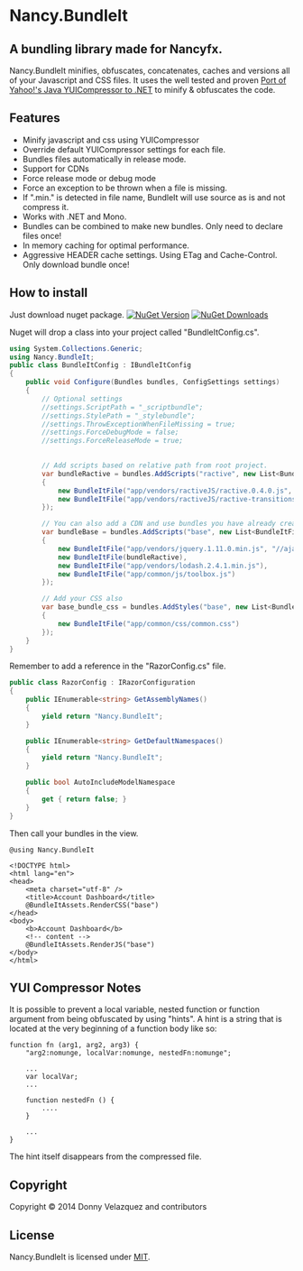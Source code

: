 # Nancy.BundleIt
## A bundling library made for Nancyfx.

Nancy.BundleIt minifies, obfuscates, concatenates, caches and versions all of your Javascript and CSS files.
It uses the well tested and proven [Port of Yahoo!'s Java YUICompressor to .NET](https://github.com/PureKrome/YUICompressor.NET) to minify & obfuscates the code.

## Features

 * Minify javascript and css using YUICompressor
 * Override default YUICompressor settings for each file.
 * Bundles files automatically in release mode.
 * Support for CDNs
 * Force release mode or debug mode
 * Force an exception to be thrown when a file is missing.
 * If ".min." is detected in file name, BundleIt will use source as is and not compress it.
 * Works with .NET and Mono.
 * Bundles can be combined to make new bundles. Only need to declare files once!
 * In memory caching for optimal performance.
 * Aggressive HEADER cache settings. Using ETag and Cache-Control. Only download bundle once!

## How to install

Just download nuget package. [![NuGet Version](http://img.shields.io/nuget/v/Nancy.BundleIt.svg?style=flat)](https://www.nuget.org/packages/Nancy.BundleIt/) [![NuGet Downloads](http://img.shields.io/nuget/dt/Nancy.BundleIt.svg?style=flat)](https://www.nuget.org/packages/Nancy.BundleIt/)

Nuget will drop a class into your project called "BundleItConfig.cs".
```csharp
using System.Collections.Generic;
using Nancy.BundleIt;
public class BundleItConfig : IBundleItConfig
{
	public void Configure(Bundles bundles, ConfigSettings settings)
	{
		// Optional settings
		//settings.ScriptPath = "_scriptbundle";
		//settings.StylePath = "_stylebundle";
		//settings.ThrowExceptionWhenFileMissing = true;
		//settings.ForceDebugMode = false;
		//settings.ForceReleaseMode = true;
		

		// Add scripts based on relative path from root project.
		var bundleRactive = bundles.AddScripts("ractive", new List<BundleItFile>
		{
			new BundleItFile("app/vendors/ractiveJS/ractive.0.4.0.js", "app/vendors/ractiveJS/ractive.0.4.0.min.js"),
			new BundleItFile("app/vendors/ractiveJS/ractive-transitions-fade.js")
		});

		// You can also add a CDN and use bundles you have already created.
		var bundleBase = bundles.AddScripts("base", new List<BundleItFile>
		{
			new BundleItFile("app/vendors/jquery.1.11.0.min.js", "//ajax.googleapis.com/ajax/libs/jquery/1.11.1/jquery.min.js", true),
			new BundleItFile(bundleRactive),
			new BundleItFile("app/vendors/lodash.2.4.1.min.js"),
			new BundleItFile("app/common/js/toolbox.js")
		});

		// Add your CSS also
		var base_bundle_css = bundles.AddStyles("base", new List<BundleItFile>
		{
			new BundleItFile("app/common/css/common.css")
		});
	}
}
```

Remember to add a reference in the "RazorConfig.cs" file.
```csharp
public class RazorConfig : IRazorConfiguration
{
    public IEnumerable<string> GetAssemblyNames()
    {
        yield return "Nancy.BundleIt";
    }

    public IEnumerable<string> GetDefaultNamespaces()
    {
        yield return "Nancy.BundleIt";
    }

    public bool AutoIncludeModelNamespace
    {
        get { return false; }
    }
}
```

Then call your bundles in the view.
```
@using Nancy.BundleIt

<!DOCTYPE html>
<html lang="en">
<head>
    <meta charset="utf-8" />
    <title>Account Dashboard</title>
    @BundleItAssets.RenderCSS("base")
</head>
<body>
    <b>Account Dashboard</b>
    <!-- content -->
    @BundleItAssets.RenderJS("base")
</body>
</html>
```

## YUI Compressor Notes
It is possible to prevent a local variable, nested function or function
argument from being obfuscated by using "hints". A hint is a string that
is located at the very beginning of a function body like so:
    
```
function fn (arg1, arg2, arg3) {
    "arg2:nomunge, localVar:nomunge, nestedFn:nomunge";

    ...
    var localVar;
    ...

    function nestedFn () {
        ....
    }

    ...
}
```
The hint itself disappears from the compressed file.

## Copyright

Copyright © 2014 Donny Velazquez and contributors

## License

Nancy.BundleIt is licensed under [MIT](http://www.opensource.org/licenses/mit-license.php "Read more about the MIT license form").

